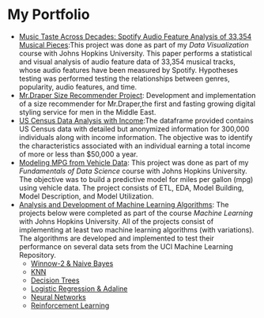 # My Portfolio

* [Music Taste Across Decades: Spotify Audio Feature Analysis of 33,354 Musical Pieces](https://github.com/chriskh93/my-portfolio/tree/main/Music%20Taste%20Across%20Decades):This project was done as part of my *Data Visualization* course with Johns Hopkins University. This paper performs a statistical and visual analysis of audio feature data of 33,354 musical tracks, whose audio features have been measured by Spotify. Hypotheses testing was performed testing the relationships between genres, popularity, audio features, and time. 
* [Mr.Draper Size Recommender Project](https://github.com/chriskh93/my-portfolio/tree/main/Mr.Draper%20Size%20Recommender%20Project): Development and implementation of a size recommender for Mr.Draper,the first and fasting growing digital styling service for men in the Middle East.
* [US Census Data Analysis with Income](https://github.com/chriskh93/my-portfolio/tree/main/US%20Census%20Data%20Analysis):The dataframe provided contains US Census data with detailed but anonymized information for 300,000 individuals along with income information. The objective was to identify the characteristics associated with an individual earning a total income of more or less than $50,000 a year.
* [Modeling MPG from Vehicle Data](https://github.com/chriskh93/my-portfolio/blob/main/MPG%20Modeling/Mpg_modeling.ipynb): This project was done as part of my *Fundamentals of Data Science* course with Johns Hopkins University. The objective was to build a predictive model for miles per gallon (mpg) using vehicle data. The project consists of ETL, EDA, Model Building, Model Description, and Model Utilization.
* [Analysis and Development of Machine Learning Algorithms](https://github.com/chriskh93/my-portfolio/tree/main/Analysis%20and%20Development%20of%20Machine%20Learning%20Algorithms): The projects below were completed as part of the course *Machine Learning* with Johns Hopkins University. All of the projects consist of implementing at least two machine learning algorithms (with variations). The algorithms are developed and implemented to test their performance on several data sets from the UCI Machine Learning Repository.
  * [Winnow-2 & Naive Bayes](https://github.com/chriskh93/my-portfolio/tree/main/Analysis%20and%20Development%20of%20Machine%20Learning%20Algorithms/Winnow-2%20%26%20Naive%20Bayes)
  * [KNN](https://github.com/chriskh93/my-portfolio/tree/main/Analysis%20and%20Development%20of%20Machine%20Learning%20Algorithms/KNN)
  * [Decision Trees](https://github.com/chriskh93/my-portfolio/tree/main/Analysis%20and%20Development%20of%20Machine%20Learning%20Algorithms/Decision%20Trees)
  * [Logistic Regression & Adaline](https://github.com/chriskh93/my-portfolio/tree/main/Analysis%20and%20Development%20of%20Machine%20Learning%20Algorithms/Logistic%20Regression%20%26%20Adaline)
  * [Neural Networks](https://github.com/chriskh93/my-portfolio/tree/main/Analysis%20and%20Development%20of%20Machine%20Learning%20Algorithms/Neural%20Networks)
  * [Reinforcement Learning](https://github.com/chriskh93/my-portfolio/tree/main/Analysis%20and%20Development%20of%20Machine%20Learning%20Algorithms/Reinforcement%20Learning)

